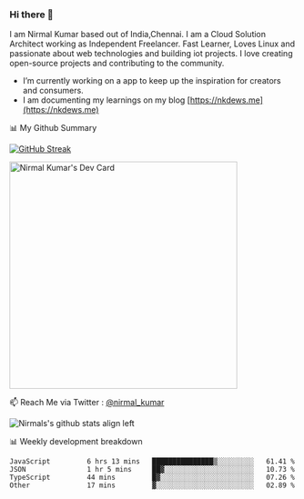 ### Hi there 👋

 I am Nirmal Kumar based out of India,Chennai. I am a Cloud Solution Architect working as Independent Freelancer. Fast Learner, Loves Linux and passionate about web technologies and building iot projects. I love creating open-source projects and contributing to the community.

- I’m currently working on a app to keep up the inspiration for creators and consumers.
- I am documenting my learnings on my blog [https://nkdews.me](https://nkdews.me)


📊 My Github Summary

[![GitHub Streak](https://github-readme-streak-stats.herokuapp.com?user=nk-gears&theme=dark&hide_border=true&date_format=M%20j%5B%2C%20Y%5D)](https://git.io/streak-stats)

<a href="https://app.daily.dev/nirmal_kumar"><img src="https://api.daily.dev/devcards/a16cfcf02d384b16b41de71ce4d1d811.png?r=8ve" width="400" alt="Nirmal Kumar's Dev Card"/></a>

📫 Reach Me via  Twitter : [@nirmal_kumar](https://twitter.com/nirmal_kumar)

![Nirmals's github stats align left](https://github-readme-stats.vercel.app/api?username=nk-gears&show_icons=true)


📊 Weekly development breakdown

<!--START_SECTION:waka-->

```text
JavaScript         6 hrs 13 mins   ███████████████▒░░░░░░░░░   61.41 %
JSON               1 hr 5 mins     ██▓░░░░░░░░░░░░░░░░░░░░░░   10.73 %
TypeScript         44 mins         █▓░░░░░░░░░░░░░░░░░░░░░░░   07.26 %
Other              17 mins         ▓░░░░░░░░░░░░░░░░░░░░░░░░   02.89 %
```

<!--END_SECTION:waka-->


